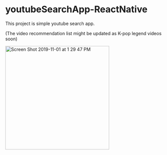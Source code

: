 # youtubeSearchApp-ReactNative

This project is simple youtube search app. 

(The video recommendation list might be updated as K-pop legend videos soon)


<img width="325" alt="Screen Shot 2019-11-01 at 1 29 47 PM" src="https://user-images.githubusercontent.com/40285946/68002846-3843fe80-fcae-11e9-8e50-8e5390d34c2c.png">
